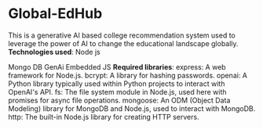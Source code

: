 # Global-EdHub
This is a generative AI based college recommendation system used to leverage the power of AI to change the educational landscape globally.
**Technologies used**:
Node js

Mongo DB
GenAi
Embedded JS
**Required libraries**:
express: A web framework for Node.js.
bcrypt: A library for hashing passwords.
openai: A Python library typically used within Python projects to interact with OpenAI's API.
fs: The file system module in Node.js, used here with promises for async file operations.
mongoose: An ODM (Object Data Modeling) library for MongoDB and Node.js, used to interact with MongoDB.
http: The built-in Node.js library for creating HTTP servers.


